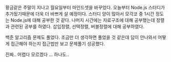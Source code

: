 황금같은 주말이 지나고 월요일부터 마인드셋을 바꾸었다.
오늘부터 Node.js 스터디가 추가됬기때문에 더욱 더 바쁘게 살 예정이다.
스터디 양이 많아서 모각코 중 1시간 정도는 Node.js에 대해 공부한 것 같다.
나머지 시간에는 자료구조에 대해 공부했는데 정렬과 관련된 공부를 하였다.
삽입정렬, 선택정렬, 버블정렬에 대해 공부하였다.

백준 알고리즘 문제도 풀었다.
조금만 더 생각하면 풀었을 것 같은데 답이 안나와서
어떻게 접근해야 하는지 접근법만 보고 문제풀기 성공했다.


진짜.. 어렵다 모르겠다 ... 하나도..
